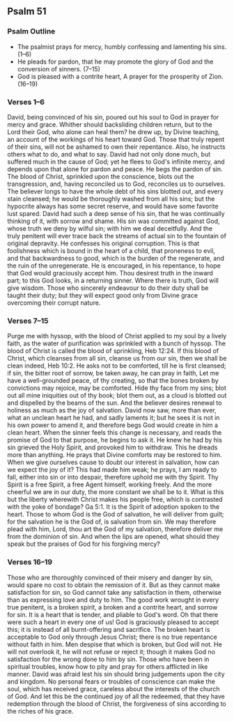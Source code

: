 ## Psalm 51

### Psalm Outline

- The psalmist prays for mercy, humbly confessing and lamenting his sins. (1–6)
- He pleads for pardon, that he may promote the glory of God and the conversion of sinners. (7–15)
- God is pleased with a contrite heart, A prayer for the prosperity of Zion. (16–19)

### Verses 1–6

David, being convinced of his sin, poured out his soul to God in prayer for mercy and grace. Whither should backsliding children return, but to the Lord their God, who alone can heal them? he drew up, by Divine teaching, an account of the workings of his heart toward God. Those that truly repent of their sins, will not be ashamed to own their repentance. Also, he instructs others what to do, and what to say. David had not only done much, but suffered much in the cause of God; yet he flees to God's infinite mercy, and depends upon that alone for pardon and peace. He begs the pardon of sin. The blood of Christ, sprinkled upon the conscience, blots out the transgression, and, having reconciled us to God, reconciles us to ourselves. The believer longs to have the whole debt of his sins blotted out, and every stain cleansed; he would be thoroughly washed from all his sins; but the hypocrite always has some secret reserve, and would have some favorite lust spared. David had such a deep sense of his sin, that he was continually thinking of it, with sorrow and shame. His sin was committed against God, whose truth we deny by wilful sin; with him we deal deceitfully. And the truly penitent will ever trace back the streams of actual sin to the fountain of original depravity. He confesses his original corruption. This is that foolishness which is bound in the heart of a child, that proneness to evil, and that backwardness to good, which is the burden of the regenerate, and the ruin of the unregenerate. He is encouraged, in his repentance, to hope that God would graciously accept him. Thou desirest truth in the inward part; to this God looks, in a returning sinner. Where there is truth, God will give wisdom. Those who sincerely endeavour to do their duty shall be taught their duty; but they will expect good only from Divine grace overcoming their corrupt nature.

### Verses 7–15

Purge me with hyssop, with the blood of Christ applied to my soul by a lively faith, as the water of purification was sprinkled with a bunch of hyssop. The blood of Christ is called the blood of sprinkling, Heb 12:24. If this blood of Christ, which cleanses from all sin, cleanse us from our sin, then we shall be clean indeed, Heb 10:2. He asks not to be comforted, till he is first cleansed; if sin, the bitter root of sorrow, be taken away, he can pray in faith, Let me have a well-grounded peace, of thy creating, so that the bones broken by convictions may rejoice, may be comforted. Hide thy face from my sins; blot out all mine iniquities out of thy book; blot them out, as a cloud is blotted out and dispelled by the beams of the sun. And the believer desires renewal to holiness as much as the joy of salvation. David now saw, more than ever, what an unclean heart he had, and sadly laments it; but he sees it is not in his own power to amend it, and therefore begs God would create in him a clean heart. When the sinner feels this change is necessary, and reads the promise of God to that purpose, he begins to ask it. He knew he had by his sin grieved the Holy Spirit, and provoked him to withdraw. This he dreads more than anything. He prays that Divine comforts may be restored to him. When we give ourselves cause to doubt our interest in salvation, how can we expect the joy of it? This had made him weak; he prays, I am ready to fall, either into sin or into despair, therefore uphold me with thy Spirit. Thy Spirit is a free Spirit, a free Agent himself, working freely. And the more cheerful we are in our duty, the more constant we shall be to it. What is this but the liberty wherewith Christ makes his people free, which is contrasted with the yoke of bondage? Ga 5:1. It is the Spirit of adoption spoken to the heart. Those to whom God is the God of salvation, he will deliver from guilt; for the salvation he is the God of, is salvation from sin. We may therefore plead with him, Lord, thou art the God of my salvation, therefore deliver me from the dominion of sin. And when the lips are opened, what should they speak but the praises of God for his forgiving mercy?

### Verses 16–19

Those who are thoroughly convinced of their misery and danger by sin, would spare no cost to obtain the remission of it. But as they cannot make satisfaction for sin, so God cannot take any satisfaction in them, otherwise than as expressing love and duty to him. The good work wrought in every true penitent, is a broken spirit, a broken and a contrite heart, and sorrow for sin. It is a heart that is tender, and pliable to God's word. Oh that there were such a heart in every one of us! God is graciously pleased to accept this; it is instead of all burnt-offering and sacrifice. The broken heart is acceptable to God only through Jesus Christ; there is no true repentance without faith in him. Men despise that which is broken, but God will not. He will not overlook it, he will not refuse or reject it; though it makes God no satisfaction for the wrong done to him by sin. Those who have been in spiritual troubles, know how to pity and pray for others afflicted in like manner. David was afraid lest his sin should bring judgements upon the city and kingdom. No personal fears or troubles of conscience can make the soul, which has received grace, careless about the interests of the church of God. And let this be the continued joy of all the redeemed, that they have redemption through the blood of Christ, the forgiveness of sins according to the riches of his grace.

